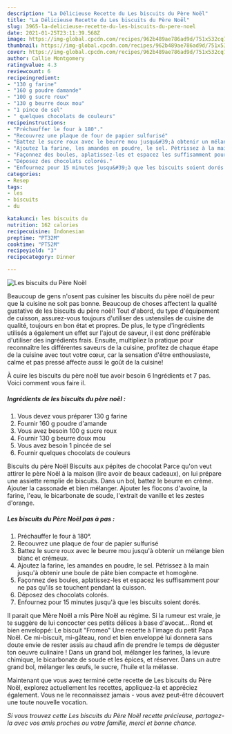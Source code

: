 ```yaml
---
description: "La Délicieuse Recette du Les biscuits du Père Noël"
title: "La Délicieuse Recette du Les biscuits du Père Noël"
slug: 3965-la-delicieuse-recette-du-les-biscuits-du-pere-noel
date: 2021-01-25T23:11:39.568Z
image: https://img-global.cpcdn.com/recipes/962b489ae786ad9d/751x532cq70/les-biscuits-du-pere-noel-photo-principale-de-la-recette.jpg
thumbnail: https://img-global.cpcdn.com/recipes/962b489ae786ad9d/751x532cq70/les-biscuits-du-pere-noel-photo-principale-de-la-recette.jpg
cover: https://img-global.cpcdn.com/recipes/962b489ae786ad9d/751x532cq70/les-biscuits-du-pere-noel-photo-principale-de-la-recette.jpg
author: Callie Montgomery
ratingvalue: 4.3
reviewcount: 6
recipeingredient:
- "130 g farine"
- "160 g poudre damande"
- "100 g sucre roux"
- "130 g beurre doux mou"
- "1 pince de sel"
- " quelques chocolats de couleurs"
recipeinstructions:
- "Préchauffer le four à 180°."
- "Recouvrez une plaque de four de papier sulfurisé"
- "Battez le sucre roux avec le beurre mou jusqu&#39;à obtenir un mélange bien blanc et crémeux."
- "Ajoutez la farine, les amandes en poudre, le sel. Pétrissez à la main jusqu&#39;à obtenir une boule de pâte bien compacte et homogène."
- "Façonnez des boules, aplatissez-les et espacez les suffisamment pour ne pas qu&#39;ils se touchent pendant la cuisson."
- "Déposez des chocolats colorés."
- "Enfournez pour 15 minutes jusqu&#39;à que les biscuits soient dorés."
categories:
- Resep
tags:
- les
- biscuits
- du

katakunci: les biscuits du 
nutrition: 162 calories
recipecuisine: Indonesian
preptime: "PT32M"
cooktime: "PT52M"
recipeyield: "3"
recipecategory: Dinner

---
```



![Les biscuits du Père Noël](https://img-global.cpcdn.com/recipes/962b489ae786ad9d/751x532cq70/les-biscuits-du-pere-noel-photo-principale-de-la-recette.jpg)

Beaucoup de gens n'osent pas cuisiner les biscuits du père noël de peur que la cuisine ne soit pas bonne. Beaucoup de choses affectent la qualité gustative de les biscuits du père noël! Tout d'abord, du type d'équipement de cuisson, assurez-vous toujours d'utiliser des ustensiles de cuisine de qualité, toujours en bon état et propres. De plus, le type d'ingrédients utilisés a également un effet sur l'ajout de saveur, il est donc préférable d'utiliser des ingrédients frais. Ensuite, multipliez la pratique pour reconnaître les différentes saveurs de la cuisine, profitez de chaque étape de la cuisine avec tout votre cœur, car la sensation d'être enthousiaste, calme et pas pressé affecte aussi le goût de la cuisine!

<!--inarticleads1-->

À cuire les biscuits du père noël tue avoir besoin 6 Ingrédients et 7 pas. Voici comment vous faire il.

##### Ingrédients de les biscuits du père noël :

1. Vous devez vous préparer 130 g farine
1. Fournir 160 g poudre d&#39;amande
1. Vous avez besoin 100 g sucre roux
1. Fournir 130 g beurre doux mou
1. Vous avez besoin 1 pincée de sel
1. Fournir  quelques chocolats de couleurs


Biscuits du père Noël Biscuits aux pépites de chocolat Parce qu&#39;on veut attirer le père Noël à la maison (lire avoir de beaux cadeaux), on lui prépare une assiette remplie de biscuits. Dans un bol, battez le beurre en crème. Ajouter la cassonade et bien mélanger. Ajouter les flocons d&#39;avoine, la farine, l&#39;eau, le bicarbonate de soude, l&#39;extrait de vanille et les zestes d&#39;orange. 

<!--inarticleads2-->

##### Les biscuits du Père Noël pas à pas :

1. Préchauffer le four à 180°.
1. Recouvrez une plaque de four de papier sulfurisé
1. Battez le sucre roux avec le beurre mou jusqu&#39;à obtenir un mélange bien blanc et crémeux.
1. Ajoutez la farine, les amandes en poudre, le sel. Pétrissez à la main jusqu&#39;à obtenir une boule de pâte bien compacte et homogène.
1. Façonnez des boules, aplatissez-les et espacez les suffisamment pour ne pas qu&#39;ils se touchent pendant la cuisson.
1. Déposez des chocolats colorés.
1. Enfournez pour 15 minutes jusqu&#39;à que les biscuits soient dorés.


Il parait que Mère Noël a mis Père Noël au régime. Si la rumeur est vraie, je te suggère de lui concocter ces petits délices à base d&#39;avocat… Rond et bien enveloppé: Le biscuit &#34;Fromeo&#34; Une recette à l&#39;image du petit Papa Noël. Ce mi-biscuit, mi-gâteau, rond et bien enveloppé lui donnera sans doute envie de rester assis au chaud afin de prendre le temps de déguster ton oeuvre culinaire ! Dans un grand bol, mélanger les farines, la levure chimique, le bicarbonate de soude et les épices, et réserver. Dans un autre grand bol, mélanger les œufs, le sucre, l&#39;huile et la mélasse. 

<!--inarticleads1-->

<p>
Maintenant que vous avez terminé cette recette de Les biscuits du Père Noël, explorez actuellement les recettes, appliquez-la et appréciez également. Vous ne le reconnaissez jamais - vous avez peut-être découvert une toute nouvelle vocation.
</p>

<p>
<i>Si vous trouvez cette Les biscuits du Père Noël recette précieuse, partagez-la avec vos amis proches ou votre famille, merci et bonne chance.</i>
</p>
